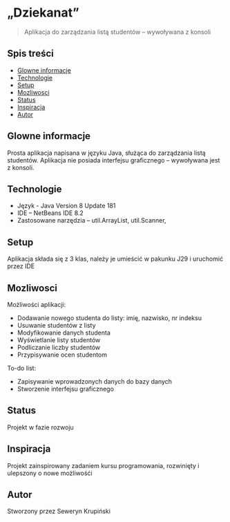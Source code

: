 # „Dziekanat”
> Aplikacja do zarządzania listą studentów – wywoływana z konsoli 

## Spis treści
* [Glowne informacje](#glowne-informacje)
* [Technologie](#technologie)
* [Setup](#setup)
* [Mozliwosci](#mozliwosci)
* [Status](#status)
* [Inspiracja](#inspiracja)
* [Autor](#autor)

## Glowne informacje
Prosta aplikacja napisana w języku Java, służąca do zarządzania listą studentów. Aplikacja nie posiada interfejsu graficznego – wywoływana jest z konsoli.

## Technologie
* Język - Java Version 8 Update 181
* IDE – NetBeans IDE 8.2
* Zastosowane narzędzia – util.ArrayList, util.Scanner,

## Setup
Aplikacja składa się z 3 klas, należy je umieścić w pakunku J29 i uruchomić przez IDE

## Mozliwosci
Możliwości aplikacji:
* Dodawanie nowego studenta do listy: imię, nazwisko, nr indeksu
* Usuwanie studentów z listy
* Modyfikowanie danych studenta
* Wyświetlanie listy studentów
* Podliczanie liczby studentów
* Przypisywanie ocen studentom

To-do list:
* Zapisywanie wprowadzonych danych do bazy danych
* Stworzenie interfejsu graficznego

## Status
Projekt w fazie rozwoju

## Inspiracja
Projekt zainspirowany zadaniem kursu programowania, rozwinięty i ulepszony o nowe możliwośći

## Autor
Stworzony przez Seweryn Krupiński 

